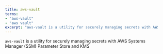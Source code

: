 ```yaml
---
title: aws-vault
terms: 
- "aws-vault"
- "aws vault"
excerpt: "aws-vault is a utility for securely managing secrets with AWS Systems Manager (SSM) Parameter Store and KMS"
---
```

`aws-vault` is a utility for securely managing secrets with AWS Systems Manager (SSM) Parameter Store and KMS

